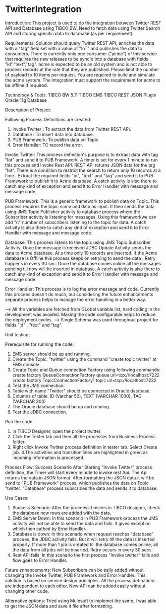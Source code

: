 # TwitterIntegration
Introduction:
This project is used to do the integration between Twitter REST API and Database using TIBCO BW. Need to fetch data using Twitter Search API and storing specific data to database (as per requirement).

Requirements:
Solution should query Twitter REST API, enriches the data with a "tag" field set with a value of "IoT" and publishes the data to consumers. 
There is currently only one consumer ("acme") of this service that requires the new releases to be sync'd into a database with fields "id","text","tag". acme is expected to be an old system and is not able to process records at the rate that they are published. Please limit the number of payload to 10 items per request. You are required to build and simulate the acme  system. The integration must support the requirement for acme to be offline if required.

Technology & Tools:
TIBCO BW 5.11
TIBCO EMS
TIBCO REST JSON Plugin
Oracle 11g Database

Description of Project:

Following Process Definitions are created:
1. Invoke Twitter : To extract the data from Twitter REST API.
2. Database : To insert data into database.
3. PUB Framework: To publish data on Topic.
4. Error Handler: TO record the error.

Invoke Twitter: 
This process definition's purpose is to extract data with tag "Iot" and send it to PUB Framework. A timer is set for every 1 minute to run this process and Invoke Rest API. REST API returns JSON data for the tag "Iot". There is a condition to restrict the search to return only 10 records at a time . Extract the required fields "id", "text" and "tag" and send it to PUB Framework to publish it to Acme database.
A catch activity is also there to catch any kind of exception and send it to Error Handler with message and message code.

PUB Framework:
This is a generic framework to publish data on Topic. This process requires the topic name and data as input. It then sends the data using JMS Topic Publisher activity to database process where the Subscriber activity is listening for messages.
Using this frameworkwe can add "n" number of subscribers listening to the topic for data.
A catch activity is also there to catch any kind of exception and send it to Error Handler with message and message code.

Database:
This process listens to the topic using JMS Topic Subscriber Activity. Once the message is received JDBC Update Activity sends the data to Acme database. At a time only 10 records are inserted. 
If the Acme database is Offline this process keeps on retrying to send the data . Retry happens in every 30 sec. Once the database comes online all the messages pending till now will be inserted in database.
A catch activity is also there to catch any kind of exception and send it to Error Handler with message and message code.

Error Handler:
This process is to log the error message and code. Currently this procees doesn't do much, but considering the future enhancements separate process helps to manage the error handling in a better way.

--> All the variables are fetched from GLobal variable list, hard coding in the development was avoided. Making the code configurable helps to reduce the deployment cycles.
--> Single Schema was used throughout project for fields "id" , "text" and "tag".

Unit testing:

Prerequisite for running the code:
1. EMS server should be up and running.
2. Create the Topic: "twitter" using the command "create topic twitter" at EMS console.
3. Create Topic and Queue connection Factory using following commands:
create factory QueueConnectionFactory queue url=tcp://localhost:7222
create factory TopicConnectionFactory1 topic url=tcp://localhost:7222
4. Test the JMS connection.
5. Table with name "Twitter" should be connected in Oracle database.
6. Columns of table: ID (Varchar 50), TEXT (VARCHAR 1000), TAG (VARCHAR 200)
7. The Oracle database should be up and running.
8. Test the JDBC connection.

Run the code:
1. In TIBCO Designer, open the project twitter.
2. Click the Tester tab and then all the processes from Business Process folder.
3. Right click Invoke Twitter process definition in tester tab. Select Create job.
4.The activities and transition lines are highlighted in green as incoming information is processed.

Process Flow: Success Scenario
After Starting "Invoke Twitter" process definition, the Timer will start every minute to invoke rest Api. The Api returns the data in JSON format. After formatting the JSON data it will be send to "PUB Framework" process, which publishes the data on Topic "twitter. "Database" process subscribes the data and sends it to database.

Use Cases:
1. Success Scenario: After the proceess finishes in TIBCO designer, check the database new rows are added with the data.
2. EMS Server Down: In this scenario in PUB Framework process the JMS activity will not be able to send the data and fails. It gives exception which then cathed by Error Handler.
3. Database is down: In this scenario when request reaches "database" procees, the JDBC activity fails. But it will retry till the data is inserted properly. If more than 1 job is created till the database comes online, all the data from all jobs will be inserted. Retry occurs in every 30 secs.
4. Rest API fails: In this scenario the first process "Invoke twitter" fails and flow goes to Error Handler.

Future enhancements:
New Subscribers can be eaily added without changing the Invoke Twitter, PUB Framework and Error Handler. This solution is based on service design principles. All the process definations are independent to each other. New API can be added easily without changing other code.

Alternative options:
Tried using Mulesoft to implemet the same. I was able to get the JSON data and save it file after formatting.

